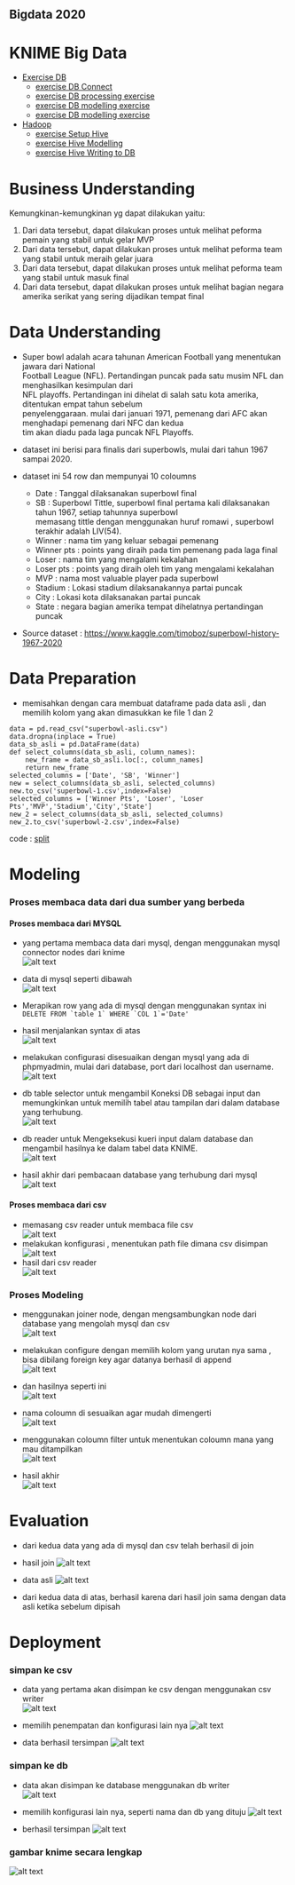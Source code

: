 ## Bigdata 2020

# KNIME Big Data

* [Exercise DB](https://github.com/farizmpr/Bigdata-2020/blob/master/tugas_2/README.md#Exercise_DB)<br/>
  - [exercise DB Connect](https://github.com/farizmpr/Bigdata-2020/blob/master/tugas_2/README.md#01_db_connect)<br/>
  - [exercise DB processing exercise](https://github.com/farizmpr/Bigdata-2020/blob/master/tugas_2/README.md#02_DB_InDB_Processing_Exercise)<br/>
  - [exercise DB modelling exercise](https://github.com/farizmpr/Bigdata-2020/blob/master/tugas_2/README.md#03_DB_Modelling)<br/>
  - [exercise DB modelling exercise](https://github.com/farizmpr/Bigdata-2020/blob/master/tugas_2/README.md#04_DB_WritingToDB_Exercise)<br/>
* [Hadoop](https://github.com/farizmpr/Bigdata-2020/blob/master/tugas_2/README.md#Exercise_Hadoop)<br/>
  - [exercise Setup Hive](https://github.com/farizmpr/Bigdata-2020/blob/master/tugas_2/README.md#00_Setup_Hive_Table)<br/>
  - [exercise Hive Modelling](https://github.com/farizmpr/Bigdata-2020/blob/master/tugas_2/README.md#01_Hive_Modeling_Exercise)<br/>
  - [exercise Hive Writing to DB](https://github.com/farizmpr/Bigdata-2020/blob/master/tugas_2/README.md#02_Hive_WritingtoDB_Exercise)<br/>

# Business Understanding
Kemungkinan-kemungkinan yg dapat dilakukan yaitu:
1. Dari data tersebut, dapat dilakukan proses untuk melihat peforma pemain yang stabil untuk gelar MVP
2. Dari data tersebut, dapat dilakukan proses untuk melihat peforma team yang stabil untuk meraih gelar juara
3. Dari data tersebut, dapat dilakukan proses untuk melihat peforma team yang stabil untuk masuk final
4. Dari data tersebut, dapat dilakukan proses untuk melihat bagian negara amerika serikat yang sering dijadikan tempat final

# Data Understanding

- Super bowl adalah acara tahunan American Football yang menentukan jawara dari National<br/>
  Football League (NFL). Pertandingan puncak pada satu musim NFL dan menghasilkan kesimpulan dari<br/>
  NFL playoffs. Pertandingan ini dihelat di salah satu kota amerika, ditentukan empat tahun sebelum<br/>
  penyelenggaraan. mulai dari januari 1971, pemenang dari AFC akan menghadapi pemenang dari NFC dan kedua<br/>
  tim akan diadu pada laga puncak NFL Playoffs.  
  
- dataset ini berisi para finalis dari superbowls, mulai dari tahun 1967 sampai 2020.

- dataset ini 54 row dan mempunyai 10 coloumns
  - Date : Tanggal dilaksanakan superbowl final
  - SB : Superbowl Tittle, superbowl final pertama kali dilaksanakan tahun 1967, setiap tahunnya superbowl<br/>
        memasang tittle dengan menggunakan huruf romawi , superbowl terakhir adalah LIV(54).
  - Winner : nama tim yang keluar sebagai pemenang
  - Winner pts : points yang diraih pada tim pemenang pada laga final
  - Loser : nama tim yang mengalami kekalahan
  - Loser pts : points yang diraih oleh tim yang mengalami kekalahan
  - MVP : nama most valuable player pada superbowl
  - Stadium : Lokasi stadium dilaksanakannya partai puncak
  - City : Lokasi kota dilaksanakan partai puncak
  - State : negara bagian amerika tempat dihelatnya pertandingan puncak

- Source dataset : https://www.kaggle.com/timoboz/superbowl-history-1967-2020

# Data Preparation

- memisahkan dengan cara membuat dataframe pada data asli , dan memilih kolom yang akan dimasukkan ke file 1 dan 2
``` import pandas as pd
data = pd.read_csv("superbowl-asli.csv") 
data.dropna(inplace = True) 
data_sb_asli = pd.DataFrame(data)
def select_columns(data_sb_asli, column_names):
    new_frame = data_sb_asli.loc[:, column_names]
    return new_frame
selected_columns = ['Date', 'SB', 'Winner']
new = select_columns(data_sb_asli, selected_columns)
new.to_csv('superbowl-1.csv',index=False)
selected_columns = ['Winner Pts', 'Loser', 'Loser Pts','MVP','Stadium','City','State']
new_2 = select_columns(data_sb_asli, selected_columns)
new_2.to_csv('superbowl-2.csv',index=False)
```
code : [split](https://github.com/farizmpr/Bigdata-2020/blob/master/tugas1/bigdata2020_tugas1.ipynb)

# Modeling
### Proses membaca data dari dua sumber yang berbeda
#### Proses membaca dari MYSQL
- yang pertama membaca data dari mysql, dengan menggunakan mysql connector nodes dari knime<br/>
![alt text](https://github.com/farizmpr/Bigdata-2020/blob/master/tugas1/picture/mysql_connector-membaca.PNG "mysql connector")

- data di mysql seperti dibawah<br/>
![alt text](https://github.com/farizmpr/Bigdata-2020/blob/master/tugas1/picture/sql_import-membaca.PNG "mysql data")

- Merapikan row yang ada di mysql dengan menggunakan syntax ini<br/>
``` DELETE FROM `table 1` WHERE `COL 1`='Date' ```<br/>

- hasil menjalankan syntax di atas<br/>
![alt text](https://github.com/farizmpr/Bigdata-2020/blob/master/tugas1/picture/hasil_rapih_mysql.PNG "hasil mysql")<br/>

- melakukan configurasi disesuaikan dengan mysql yang ada di phpmyadmin, mulai dari database, port dari localhost dan username.<br/>
![alt text](https://github.com/farizmpr/Bigdata-2020/blob/master/tugas1/picture/proses_configure_mysql.PNG "configure mysql")<br/>

- db table selector untuk mengambil Koneksi DB sebagai input dan memungkinkan untuk memilih tabel atau tampilan dari dalam database yang terhubung.<br/>
![alt text](https://github.com/farizmpr/Bigdata-2020/blob/master/tugas1/picture/db_table_selector.PNG "db table selector")<br/>

- db reader untuk Mengeksekusi kueri input dalam database dan mengambil hasilnya ke dalam tabel data KNIME.<br/>
![alt text](https://github.com/farizmpr/Bigdata-2020/blob/master/tugas1/picture/db_reader.PNG "db reader")<br/>

- hasil akhir dari pembacaan database yang terhubung dari mysql<br/>
![alt text](https://github.com/farizmpr/Bigdata-2020/blob/master/tugas1/picture/data_mysql.PNG "hasil mysql")<br/>

#### Proses membaca dari csv
- memasang csv reader untuk membaca file csv<br/>
![alt text](https://github.com/farizmpr/Bigdata-2020/blob/master/tugas1/picture/csv_reader.PNG " csv baca")<br/>
- melakukan konfigurasi , menentukan path file dimana csv disimpan<br/>
![alt text](https://github.com/farizmpr/Bigdata-2020/blob/master/tugas1/picture/csv_baca.PNG " csv reader")<br/>
- hasil dari csv reader<br/>
![alt text](https://github.com/farizmpr/Bigdata-2020/blob/master/tugas1/picture/hasil_csv.PNG " csv hasil")<br/>

### Proses Modeling
- menggunakan joiner node, dengan mengsambungkan node dari database yang mengolah mysql dan csv<br/>
![alt text](https://github.com/farizmpr/Bigdata-2020/blob/master/tugas1/picture/joiner.PNG " joiner")<br/>

- melakukan configure dengan memilih kolom yang urutan nya sama , bisa dibilang foreign key agar datanya berhasil di append<br/>
![alt text](https://github.com/farizmpr/Bigdata-2020/blob/master/tugas1/picture/configure_joiner.PNG " configure joiner")<br/>

- dan hasilnya seperti ini<br/>
![alt text](https://github.com/farizmpr/Bigdata-2020/blob/master/tugas1/picture/join_belumGantiNama.PNG " configure joiner")<br/>

- nama coloumn di sesuaikan agar mudah dimengerti<br/>
![alt text](https://github.com/farizmpr/Bigdata-2020/blob/master/tugas1/picture/RENAME_COULOMNS.PNG " configure joiner")<br/>

- menggunakan coloumn filter untuk menentukan coloumn mana yang mau ditampilkan<br/>
![alt text](https://github.com/farizmpr/Bigdata-2020/blob/master/tugas1/picture/coloumn_filter.PNG " hasil join")<br/>

- hasil akhir<br/>
![alt text](https://github.com/farizmpr/Bigdata-2020/blob/master/tugas1/picture/hasil_join.PNG " hasil join")<br/>

# Evaluation

- dari kedua data yang ada di mysql dan csv telah berhasil di join

- hasil join
![alt text](https://github.com/farizmpr/Bigdata-2020/blob/master/tugas1/picture/hasil_join.PNG " hasil join")<br/>

- data asli 
![alt text](https://github.com/farizmpr/Bigdata-2020/blob/master/tugas1/picture/data_asli.PNG " asli")<br/>

- dari kedua data di atas, berhasil karena dari hasil join sama dengan data asli ketika sebelum dipisah

# Deployment
### simpan ke csv
- data yang pertama akan disimpan ke csv dengan menggunakan csv writer<br/>
![alt text](https://github.com/farizmpr/Bigdata-2020/blob/master/tugas1/picture/csv_writer.PNG " asli csv")<br/>

- memilih penempatan dan konfigurasi lain nya
![alt text](https://github.com/farizmpr/Bigdata-2020/blob/master/tugas1/picture/configure_csv.PNG " csv write")<br/>
 
- data berhasil tersimpan
![alt text](https://github.com/farizmpr/Bigdata-2020/blob/master/tugas1/picture/data_csv_berhasil.PNG " csv write")<br/>

 ### simpan ke db
- data akan disimpan ke database menggunakan db writer<br/>
![alt text](https://github.com/farizmpr/Bigdata-2020/blob/master/tugas1/picture/db_writer.PNG " asli csv")<br/>

- memilih konfigurasi lain nya, seperti nama dan db yang dituju
![alt text](https://github.com/farizmpr/Bigdata-2020/blob/master/tugas1/picture/configure_db.PNG " asli csv")<br/>

- berhasil tersimpan
![alt text](https://github.com/farizmpr/Bigdata-2020/blob/master/tugas1/picture/berhasil_db.PNG " asli csv")<br/>

 ### gambar knime secara lengkap

![alt text](https://github.com/farizmpr/Bigdata-2020/blob/master/tugas1/picture/knime.PNG " asli csv")<br/>




